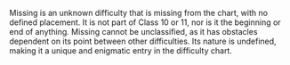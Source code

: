 Missing is an unknown difficulty that is missing from the chart, with no defined placement. It is not part of Class 10 or 11, nor is it the beginning or end of anything. Missing cannot be unclassified, as it has obstacles dependent on its point between other difficulties. Its nature is undefined, making it a unique and enigmatic entry in the difficulty chart.
